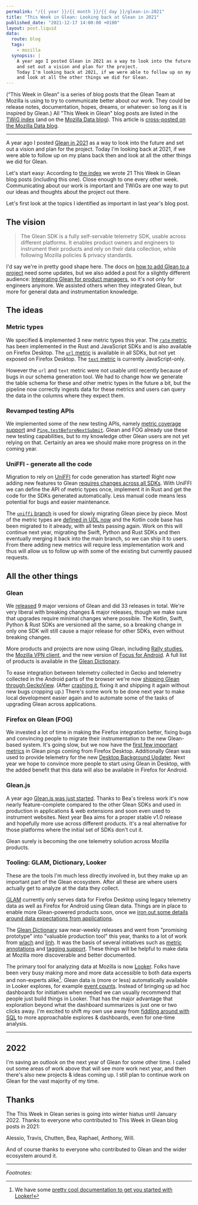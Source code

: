 ```yaml
---
permalink: "/{{ year }}/{{ month }}/{{ day }}/glean-in-2021"
title: "This Week in Glean: Looking back at Glean in 2021"
published_date: "2021-12-17 14:00:00 +0100"
layout: post.liquid
data:
  route: blog
  tags:
    - mozilla
  synopsis: |
    A year ago I posted Glean in 2021 as a way to look into the future
    and set out a vision and plan for the project.
    Today I'm looking back at 2021, if we were able to follow up on my plans back then
    and look at all the other things we did for Glean.
---
```


(“This Week in Glean” is a series of blog posts that the Glean Team at Mozilla is using to try to communicate better about our work. They could be release notes, documentation, hopes, dreams, or whatever: so long as it is inspired by Glean.)
All "This Week in Glean" blog posts are listed in the [TWiG index](https://mozilla.github.io/glean/book/appendix/twig.html)
(and on the [Mozilla Data blog](https://blog.mozilla.org/data/category/glean/)).
This article is [cross-posted on the Mozilla Data blog][datablog].

[datablog]: https://blog.mozilla.org/data/2021/12/17/this-week-in-glean-looking-back-at-glean-in-2021

---

A year ago I posted [Glean in 2021](/2020/12/18/glean-in-2021/) as a way to look into the future
and set out a vision and plan for the project.
Today I'm looking back at 2021, if we were able to follow up on my plans back then and look at all the other things we did for Glean.

Let's start easy:
According to [the index](https://mozilla.github.io/glean/book/appendix/twig.html) we wrote 21 This Week in Glean blog posts (including this one).
Close enough to one every other week.
Communicating about our work is important and TWiGs are one way to put our ideas and thoughts about the project out there.

Let's first look at the topics I identified as important in last year's blog post.

## The vision

> The Glean SDK is a fully self-servable telemetry SDK, usable across different platforms.
> It enables product owners and engineers to instrument their products and rely on their data collection,
> while following Mozilla policies & privacy standards.

I'd say we're in pretty good shape here.
The docs on [how to add Glean to a project][adding-glean] need some updates,
but we also added a post for a slightly different audience: [Integrating Glean for product managers][glean-for-pms],
so it's not only for engineers anymore.
We assisted others when they integrated Glean, but more for general data and instrumentation knowledge.


[adding-glean]: https://mozilla.github.io/glean/book/user/adding-glean-to-your-project/index.html
[glean-for-pms]: https://mozilla.github.io/glean/book/user/integrating-glean-for-product-managers.html

## The ideas

### Metric types

We specified & implemented 3 new metric types this year.
The [`rate` metric][rate] has been implemented in the Rust and JavaScript SDKs and is also available on Firefox Desktop.
The [`url` metric][url] is available in all SDKs, but not yet exposed on Firefox Desktop.
The [`text` metric][text] is currently JavaScript-only.

However the `url` and `text` metric were not usable until recently because of bugs in our schema generation tool.
We had to change how we generate the table schema for these and other metric types in the future a bit,
but the pipeline now correctly ingests data for these metrics
and users can query the data in the columns where they expect them.

[rate]: https://mozilla.github.io/glean/book/reference/metrics/rate.html
[url]: https://mozilla.github.io/glean/book/reference/metrics/url.html
[text]: https://mozilla.github.io/glean/book/reference/metrics/text.html

### Revamped testing APIs

We implemented some of the new testing APIs, namely [metric coverage support][coverage-support] and [`Ping.testBeforeNextSubmit`][beforeNextSubmit].
Glean and FOG already use these new testing capabilities, but to my knowledge other Glean users are not yet relying on that.
Certainly an area we should make more progress on in the coming year.

[coverage-support]: https://github.com/mozilla/glean/pull/1482
[beforeNextSubmit]: https://github.com/mozilla/glean/pull/1507

### UniFFI - generate all the code

Migration to rely on [UniFFI] for code generation has started!
Right now adding new features to Glean [requires changes across all SDKs](https://mozilla.github.io/glean/dev/core/new-metric-type.html).
With UniFFI we can define the API of metric types once, implement it in Rust and get the code for the SDKs generated automatically.
Less manual code means less potential for bugs and easier maintenance.

The [`uniffi` branch][uniffi-branch] is used for slowly migrating Glean piece by piece.
Most of the metric types are [defined in UDL now][glean.udl] and the Kotlin code base has been migrated to it already,
with all tests passing again.
Work on this will continue next year, migrating the Swift, Python and Rust SDKs and then eventually merging it back into the main branch,
so we can ship it to users.
From there adding new metrics will require less implementation work and thus will allow us to follow up with some of the existing but currently paused requests.

[uniffi]: https://github.com/mozilla/uniffi-rs/
[uniffi-branch]: https://github.com/mozilla/glean/tree/uniffi
[glean.udl]: https://github.com/badboy/glean/blob/4ae34b0f217160924a8c74165e387e190937fd33/glean-core/src/glean.udl

## All the other things

### Glean

We [released][release-page] 9 major versions of Glean and did 33 releases in total.
We're very liberal with breaking changes & major releases,
though we make sure that upgrades require minimal changes where possible.
The Kotlin, Swift, Python & Rust SDKs are versioned all the same,
so a breaking change in only one SDK will still cause a major release for other SDKs, even without breaking changes.

More products and projects are now using Glean, including [Rally studies][rally], the [Mozilla VPN client][vpn], and the new version of [Focus for Android](https://dictionary.telemetry.mozilla.org/apps/focus_android).
A full list of products is available in the [Glean Dictionary][dictionary].

[release-page]: https://github.com/mozilla/glean/releases
[rally]: https://rally.mozilla.org/
[vpn]: https://www.mozilla.org/products/vpn/
[dictionary]: https://dictionary.telemetry.mozilla.org/

To ease integration between telemetry collected in Gecko and telemetry collected in the Android parts of the browser
we're now [shipping Glean through GeckoView][geckoview]. (After [crashing it][crash], fixing it and shipping it again without new bugs cropping up.)
There's some work to be done next year to make local development easier again and to automate some of the tasks of upgrading Glean across applications.

[geckoview]: https://fnordig.de/2021/09/17/glean-geckoview/
[crash]: https://fnordig.de/2021/11/01/crashes-and-a-buggy-glean/

### Firefox on Glean (FOG)

We invested a lot of time in making the Firefox integration better,
fixing bugs and convincing people to migrate their instrumentation to the new Glean-based system.
It's going slow, but we now have the [first few important metrics][fog-dictionary] in Glean pings coming from Firefox Desktop.
Additionally Glean was used to provide telemetry for the new [Desktop Background Updater][fog-bgupdate].
Next year we hope to convince more people to start using Glean in Desktop,
with the added benefit that this data will also be available in Firefox for Android.

[fog-dictionary]: https://dictionary.telemetry.mozilla.org/apps/firefox_desktop
[fog-bgupdate]: https://dictionary.telemetry.mozilla.org/apps/firefox_desktop_background_update

### Glean.js

A year ago [Glean.js was just started][gleanjs-initial].
Thanks to Bea's tireless work it's now nearly feature-complete compared to the other Glean SDKs
and used in production in applications & web extensions and soon even used to instrument websites.
Next year Bea aims for a proper stable v1.0 release and hopefully more use across different products.
It's a real alternative for those platforms where the initial set of SDKs don't cut it.

Glean surely is becoming the one telemetry solution across Mozilla products.

[gleanjs-initial]: https://github.com/mozilla/glean.js/commit/46f028fb4ea7b8f312daf4666904c81d0a3eb171

### Tooling: GLAM, Dictionary, Looker

These are the tools I'm much less directly involved in,
but they make up an important part of the Glean ecosystem.
After all these are where users actually get to analyze at the data they collect.

[GLAM] currently only serves data for Firefox Desktop using legacy telemetry data as well as Firefox for Android using Glean data.
Things are in place to enable more Glean-powered products soon, once we [iron out some details around data expectations from applications][build-date].

[GLAM]: https://docs.telemetry.mozilla.org/cookbooks/glam.html

The [Glean Dictionary][dictionary] saw near-weekly releases
and went from "promising prototype" into "valuable production tool" this year,
thanks to a lot of work from [wlach] and [linh].
It was the basis of several initiatives such as [metric annotations][annotations] and [tagging support][tags].
These things will be helpful to make data at Mozilla more discoverable and better documented.

The primary tool for analyzing data at Mozilla is now [Looker].
Folks have been very busy making more and more data accessible to both data experts and non-experts alike[^1].
Glean data is (more or less) automatically available in Looker explores, for example [event counts](https://docs.telemetry.mozilla.org/cookbooks/looker/event_counts_explore.html).
Instead of bringing up ad hoc dashboards for initiatives when needed we can usually recommend that people just build things in Looker.
That has the major advantage that exploration beyond what the dashboard summarizes is just one or two clicks away.
I'm excited to shift my own use away from [fiddling around with SQL][sql] to more approachable explores & dashboards,
even for one-time analysis.

[build-date]: https://bugzilla.mozilla.org/show_bug.cgi?id=1742448
[wlach]: https://github.com/wlach
[linh]: https://github.com/Iinh
[annotations]: https://github.com/mozilla/glean-annotations/
[tags]: https://bugzilla.mozilla.org/show_bug.cgi?id=1734011
[looker]: https://looker.com/
[sql]: https://docs.telemetry.mozilla.org/tools/stmo.html

---

## 2022

I'm saving an outlook on the next year of Glean for some other time.
I called out some areas of work above that will see more work next year,
and then there's also new projects & ideas coming up.
I still plan to continue work on Glean for the vast majority of my time.

## Thanks

The This Week in Glean series is going into winter hiatus until January 2022.
Thanks to everyone who contributed to This Week in Glean blog posts in 2021:

Alessio, Travis, Chutten, Bea, Raphael, Anthony, Will.

And of course thanks to everyone who contributed to Glean and the wider ecosystem around it.

---

_Footnotes:_

[^1]: We have some [pretty cool documentation to get you started with Looker!](https://docs.telemetry.mozilla.org/cookbooks/looker/intro.html)
